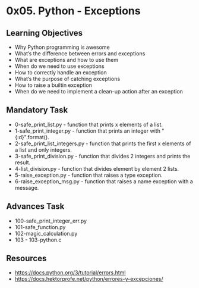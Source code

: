 # 0x05. Python - Exceptions

## Learning Objectives
- Why Python programming is awesome
- What’s the difference between errors and exceptions
- What are exceptions and how to use them
- When do we need to use exceptions
- How to correctly handle an exception
- What’s the purpose of catching exceptions
- How to raise a builtin exception
- When do we need to implement a clean-up action after an exception

## Mandatory Task
- 0-safe_print_list.py - function that prints x elements of a list.
- 1-safe_print_integer.py - function that prints an integer with "{:d}".format().
- 2-safe_print_list_integers.py - function that prints the first x elements of a list and only integers.
- 3-safe_print_division.py - function that divides 2 integers and prints the result.
- 4-list_division.py - function that divides element by element 2 lists.
- 5-raise_exception.py - function that raises a type exception.
- 6-raise_exception_msg.py - function that raises a name exception with a message.

## Advances Task
- 100-safe_print_integer_err.py
- 101-safe_function.py
- 102-magic_calculation.py
- 103 - 103-python.c

## Resources
- https://docs.python.org/3/tutorial/errors.html
- https://docs.hektorprofe.net/python/errores-y-excepciones/
